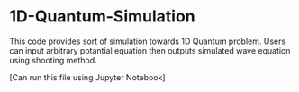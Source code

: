 # 1D-Quantum-Simulation

This code provides sort of simulation towards 1D Quantum problem. Users can input arbitrary potantial equation then outputs simulated wave equation using shooting method.

[Can run this file using Jupyter Notebook]
